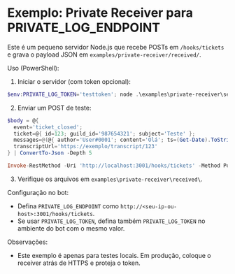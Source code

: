 # Exemplo: Private Receiver para PRIVATE_LOG_ENDPOINT

Este é um pequeno servidor Node.js que recebe POSTs em `/hooks/tickets` e grava o payload JSON em `examples/private-receiver/received/`.

Uso (PowerShell):

1) Iniciar o servidor (com token opcional):

```powershell
$env:PRIVATE_LOG_TOKEN='testtoken'; node .\examples\private-receiver\server.js
```

2) Enviar um POST de teste:

```powershell
$body = @{ 
  event='ticket_closed';
  ticket=@{ id=123; guild_id='987654321'; subject='Teste' };
  messages=@(@{ author='User#0001'; content='Olá'; ts=(Get-Date).ToString('o') });
  transcriptUrl='https://exemplo/transcript/123'
} | ConvertTo-Json -Depth 5

Invoke-RestMethod -Uri 'http://localhost:3001/hooks/tickets' -Method Post -Body $body -ContentType 'application/json' -Headers @{ Authorization = 'Bearer testtoken' }
```

3) Verifique os arquivos em `examples\private-receiver\received\`.

Configuração no bot:
- Defina `PRIVATE_LOG_ENDPOINT` como `http://<seu-ip-ou-host>:3001/hooks/tickets`.
- Se usar `PRIVATE_LOG_TOKEN`, defina também `PRIVATE_LOG_TOKEN` no ambiente do bot com o mesmo valor.

Observações:
- Este exemplo é apenas para testes locais. Em produção, coloque o receiver atrás de HTTPS e proteja o token.
